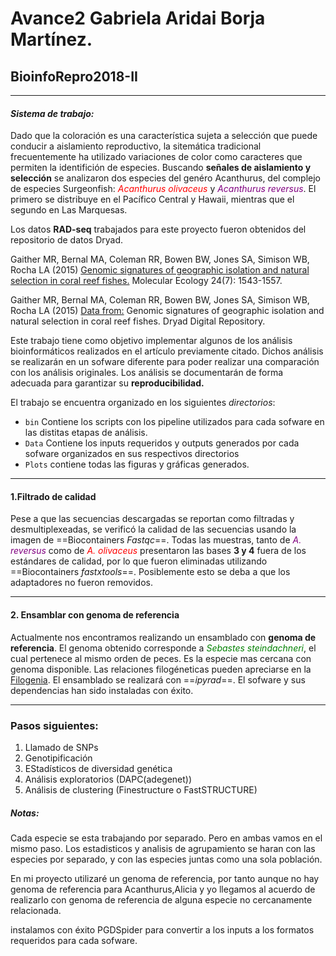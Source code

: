 # Avance2 Gabriela Aridai Borja Martínez.

## BioinfoRepro2018-II

*****

#### *Sistema de trabajo:*

Dado que la coloración es una característica sujeta a selección que puede conducir a aislamiento reproductivo, la sitemática tradicional frecuentemente ha utilizado variaciones de color como caracteres que permiten la identifición de especies. Buscando **señales de aislamiento y selección** se analizaron dos especies del genéro Acanthurus, del complejo de especies Surgeonfish: <span style="color:red">*Acanthurus olivaceus*</span> y <span style="color:purple">*Acanthurus reversus*</span>. El primero se distribuye en el Pacífico Central y Hawaii, mientras que el segundo en Las Marquesas.

Los datos **RAD-seq** trabajados para este proyecto fueron obtenidos del repositorio de datos Dryad.

Gaither MR, Bernal MA, Coleman RR, Bowen BW, Jones SA, Simison WB, Rocha LA (2015)  [Genomic signatures of geographic isolation and natural selection in coral reef fishes.](http://doi.org/10.1111/mec.13129) Molecular Ecology 24(7): 1543-1557.

Gaither MR, Bernal MA, Coleman RR, Bowen BW, Jones SA, Simison WB, Rocha LA (2015) [Data from:](http://doi.org/10.5061/dryad.581f3) Genomic signatures of geographic isolation and natural selection in coral reef fishes. Dryad Digital Repository.

Este trabajo tiene como objetivo implementar algunos de los análisis bioinformáticos realizados en el artículo previamente citado. Dichos análisis se realizarán en un sofware  diferente para poder realizar una comparación con los análisis originales. Los análisis se documentarán de forma adecuada para garantizar su **reproducibilidad.**

El trabajo se encuentra organizado en los siguientes *directorios*:
- `bin` Contiene los scripts con los pipeline utilizados para cada sofware en las distitas etapas de análisis.
- `Data` Contiene los inputs requeridos y outputs generados por cada  sofware organizados en sus respectivos directorios
- `Plots` contiene todas las figuras y gráficas generados.

- - -
#### 1.Filtrado de calidad

Pese a que las secuencias descargadas se reportan como filtradas y desmultiplexeadas, se verificó la calidad de las secuencias usando la imagen de ==Biocontainers *Fastqc*==. Todas las muestras, tanto de <span style="color:purple">*A. reversus*</span> como de <span style="color:red">*A. olivaceus*</span> presentaron las bases **3 y 4** fuera de los estándares de calidad, por lo que fueron eliminadas utilizando ==Biocontainers *fastxtools*==. Posiblemente esto se deba a que los adaptadores no fueron removidos.

- - -
#### 2. Ensamblar con genoma de referencia
Actualmente nos encontramos realizando un ensamblado con **genoma de referencia**. El genoma obtenido corresponde a <span style="color:green">*Sebastes steindachneri*</span>, el cual pertenece al mismo orden de peces. Es la especie mas cercana con genoma disponible. Las relaciones filogéneticas pueden apreciarse en la [Filogenia](https://github.com/AridaiHari/Proyecto-Final-BioInfo-2018_II/blob/master/Filogenia%20Sebastes.png). El ensamblado se realizará con ==*ipyrad*==. El sofware y sus dependencias han sido instaladas con éxito.

- - -
### Pasos siguientes:
1. Llamado de SNPs
2. Genotipificación
3. EStadísticos de diversidad genética
4. Análisis exploratorios (DAPC(adegenet))
5. Análisis de clustering (Finestructure o FastSTRUCTURE)

##### Notas:
Cada especie se esta trabajando por separado. Pero en ambas vamos en el mismo paso. Los estadisticos y analisis de agrupamiento se haran con las especies por separado, y con las especies juntas como una sola población.

En mi proyecto utilizaré un genoma de referencia, por tanto aunque no hay genoma de referencia para Acanthurus,Alicia y yo llegamos al acuerdo de realizarlo con genoma de referencia de alguna especie no cercanamente relacionada.

 instalamos con éxito PGDSpider para convertir a los inputs a los formatos requeridos para cada sofware. 



